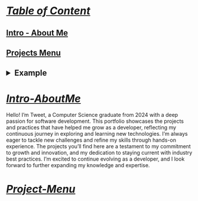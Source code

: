# <ins>***Table of Content***</ins>
## [Intro - About Me](#Intro-AboutMe)
## [Projects Menu](#Project-Menu)
## <details> <summary>Example</summary> This is a dropdown with text! More text please. <summary>Example1</summary> <summary>Example2</summary> <summary>Example3</summary> <summary>Example4</summary></details>


# <ins>***Intro-AboutMe***</ins>
  Hello! I’m Tweet, a Computer Science graduate from 2024 with a deep passion for software development. This portfolio showcases the projects and practices that have helped me grow as a developer, reflecting my continuous journey in exploring and learning new technologies. I’m always eager to tackle new challenges and refine my skills through hands-on experience. The projects you’ll find here are a testament to my commitment to growth and innovation, and my dedication to staying current with industry best practices. I’m excited to continue evolving as a developer, and I look forward to further expanding my knowledge and expertise.

# <ins>***Project-Menu***</ins>



